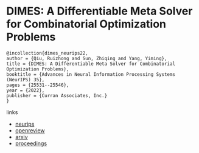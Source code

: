 # DIMES: A Differentiable Meta Solver for Combinatorial Optimization Problems

```
@incollection{dimes_neurips22,
author = {Qiu, Ruizhong and Sun, Zhiqing and Yang, Yiming},
title = {DIMES: A Differentiable Meta Solver for Combinatorial Optimization Problems},
booktitle = {Advances in Neural Information Processing Systems (NeurIPS) 35},
pages = {25531--25546},
year = {2022},
publisher = {Curran Associates, Inc.}
}
```

links
- [neurips](https://nips.cc/Conferences/2022/Schedule?showEvent=54442)
- [openreview](https://openreview.net/forum?id=9u05zr0nhx)
- [arxiv](https://arxiv.org/abs/2210.04123)
- [proceedings](https://papers.nips.cc//paper_files/paper/2022/hash/a3a7387e49f4de290c23beea2dfcdc75-Abstract-Conference.html)
